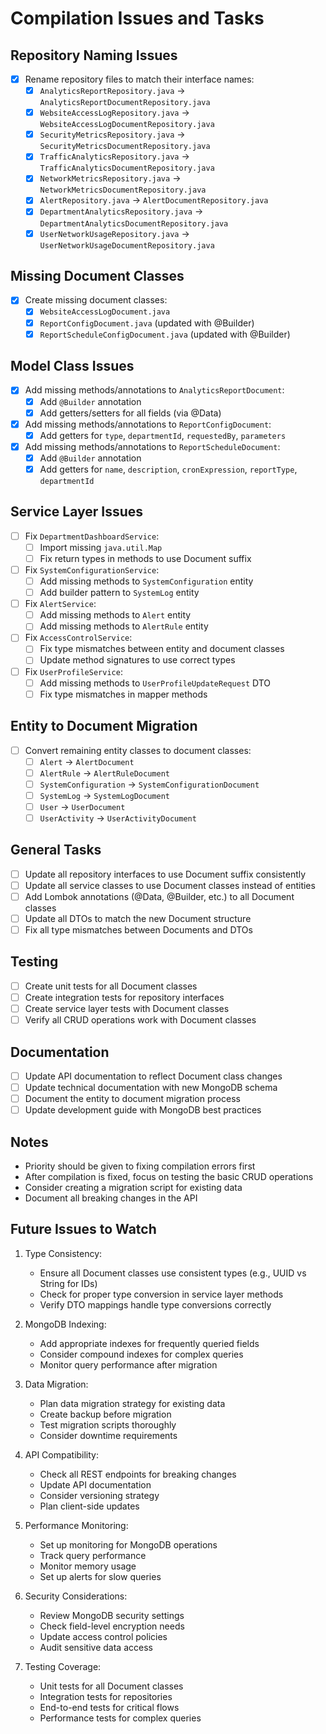 # Compilation Issues and Tasks

## Repository Naming Issues
- [x] Rename repository files to match their interface names:
  - [x] `AnalyticsReportRepository.java` → `AnalyticsReportDocumentRepository.java`
  - [x] `WebsiteAccessLogRepository.java` → `WebsiteAccessLogDocumentRepository.java`
  - [x] `SecurityMetricsRepository.java` → `SecurityMetricsDocumentRepository.java`
  - [x] `TrafficAnalyticsRepository.java` → `TrafficAnalyticsDocumentRepository.java`
  - [x] `NetworkMetricsRepository.java` → `NetworkMetricsDocumentRepository.java`
  - [x] `AlertRepository.java` → `AlertDocumentRepository.java`
  - [x] `DepartmentAnalyticsRepository.java` → `DepartmentAnalyticsDocumentRepository.java`
  - [x] `UserNetworkUsageRepository.java` → `UserNetworkUsageDocumentRepository.java`

## Missing Document Classes
- [x] Create missing document classes:
  - [x] `WebsiteAccessLogDocument.java`
  - [x] `ReportConfigDocument.java` (updated with @Builder)
  - [x] `ReportScheduleConfigDocument.java` (updated with @Builder)

## Model Class Issues
- [x] Add missing methods/annotations to `AnalyticsReportDocument`:
  - [x] Add `@Builder` annotation
  - [x] Add getters/setters for all fields (via @Data)

- [x] Add missing methods/annotations to `ReportConfigDocument`:
  - [x] Add getters for `type`, `departmentId`, `requestedBy`, `parameters`

- [x] Add missing methods/annotations to `ReportScheduleDocument`:
  - [x] Add `@Builder` annotation
  - [x] Add getters for `name`, `description`, `cronExpression`, `reportType`, `departmentId`

## Service Layer Issues
- [ ] Fix `DepartmentDashboardService`:
  - [ ] Import missing `java.util.Map`
  - [ ] Fix return types in methods to use Document suffix

- [ ] Fix `SystemConfigurationService`:
  - [ ] Add missing methods to `SystemConfiguration` entity
  - [ ] Add builder pattern to `SystemLog` entity

- [ ] Fix `AlertService`:
  - [ ] Add missing methods to `Alert` entity
  - [ ] Add missing methods to `AlertRule` entity

- [ ] Fix `AccessControlService`:
  - [ ] Fix type mismatches between entity and document classes
  - [ ] Update method signatures to use correct types

- [ ] Fix `UserProfileService`:
  - [ ] Add missing methods to `UserProfileUpdateRequest` DTO
  - [ ] Fix type mismatches in mapper methods

## Entity to Document Migration
- [ ] Convert remaining entity classes to document classes:
  - [ ] `Alert` → `AlertDocument`
  - [ ] `AlertRule` → `AlertRuleDocument`
  - [ ] `SystemConfiguration` → `SystemConfigurationDocument`
  - [ ] `SystemLog` → `SystemLogDocument`
  - [ ] `User` → `UserDocument`
  - [ ] `UserActivity` → `UserActivityDocument`

## General Tasks
- [ ] Update all repository interfaces to use Document suffix consistently
- [ ] Update all service classes to use Document classes instead of entities
- [ ] Add Lombok annotations (@Data, @Builder, etc.) to all Document classes
- [ ] Update all DTOs to match the new Document structure
- [ ] Fix all type mismatches between Documents and DTOs

## Testing
- [ ] Create unit tests for all Document classes
- [ ] Create integration tests for repository interfaces
- [ ] Create service layer tests with Document classes
- [ ] Verify all CRUD operations work with Document classes

## Documentation
- [ ] Update API documentation to reflect Document class changes
- [ ] Update technical documentation with new MongoDB schema
- [ ] Document the entity to document migration process
- [ ] Update development guide with MongoDB best practices

## Notes
- Priority should be given to fixing compilation errors first
- After compilation is fixed, focus on testing the basic CRUD operations
- Consider creating a migration script for existing data
- Document all breaking changes in the API

## Future Issues to Watch
1. Type Consistency:
   - Ensure all Document classes use consistent types (e.g., UUID vs String for IDs)
   - Check for proper type conversion in service layer methods
   - Verify DTO mappings handle type conversions correctly

2. MongoDB Indexing:
   - Add appropriate indexes for frequently queried fields
   - Consider compound indexes for complex queries
   - Monitor query performance after migration

3. Data Migration:
   - Plan data migration strategy for existing data
   - Create backup before migration
   - Test migration scripts thoroughly
   - Consider downtime requirements

4. API Compatibility:
   - Check all REST endpoints for breaking changes
   - Update API documentation
   - Consider versioning strategy
   - Plan client-side updates

5. Performance Monitoring:
   - Set up monitoring for MongoDB operations
   - Track query performance
   - Monitor memory usage
   - Set up alerts for slow queries

6. Security Considerations:
   - Review MongoDB security settings
   - Check field-level encryption needs
   - Update access control policies
   - Audit sensitive data access

7. Testing Coverage:
   - Unit tests for all Document classes
   - Integration tests for repositories
   - End-to-end tests for critical flows
   - Performance tests for complex queries
